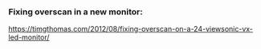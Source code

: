 

### Fixing overscan in a new monitor:

https://timgthomas.com/2012/08/fixing-overscan-on-a-24-viewsonic-vx-led-monitor/
